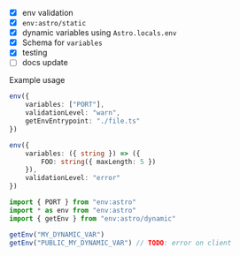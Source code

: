 - [x] env validation
- [x] `env:astro/static`
- [x] dynamic variables using `Astro.locals.env`
- [x] Schema for `variables`
- [x] testing
- [ ] docs update

Example usage

```ts
env({
	variables: ["PORT"],
	validationLevel: "warn",
	getEnvEntrypoint: "./file.ts"
})

env({
	variables: ({ string }) => ({
		FOO: string({ maxLength: 5 })
	}),
	validationLevel: "error"
})

import { PORT } from "env:astro"
import * as env from "env:astro"
import { getEnv } from "env:astro/dynamic"

getEnv("MY_DYNAMIC_VAR")
getEnv("PUBLIC_MY_DYNAMIC_VAR") // TODO: error on client
```
